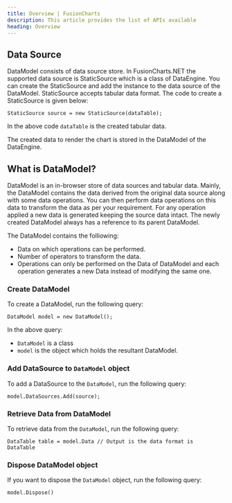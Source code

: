 ```yaml
---
title: Overview | FusionCharts
description: This article provides the list of APIs available
heading: Overview
---
```


## Data Source

DataModel consists of data source store. In FusionCharts.NET the supported data source is StaticSource which is a class of DataEngine. You can create the StaticSource and add the instance to the data source of the DataModel. StaticSource accepts tabular data format. The code to create a StaticSource is given below:

```
StaticSource source = new StaticSource(dataTable);
```

In the above code `dataTable` is the created tabular data. 

The created data to render the chart is stored in the DataModel  of the DataEngine.

## What is DataModel?

DataModel is an in-browser store of data sources and tabular data. Mainly, the DataModel contains the data derived from the original data source along with some data operations. You can then perform data operations on this data to transform the data as per your requirement. For any operation applied a new data is generated keeping the source data intact. The newly created DataModel always has a reference to its parent DataModel.

The DataModel contains the folliowing:

* Data on which operations can be performed.
* Number of operators to transform the data.
* Operations can only be performed on the Data of DataModel and each operation generates a new Data instead of modifying the same one.

### Create DataModel

To create a DataModel, run the following query:

```
DataModel model = new DataModel();
```

In the above query:

* `DataModel` is a class
* `model` is the object which holds the resultant DataModel.

### Add DataSource to `DataModel` object

To add a DataSource to the `DataModel`, run the following query:

```
model.DataSources.Add(source);
```

### Retrieve Data from DataModel

To retrieve data from the `DataModel`, run the following query:

```
DataTable table = model.Data // Output is the data format is  DataTable
```

### Dispose DataModel object

If you want to dispose the `DataModel` object, run the following query:

```
model.Dispose()
```